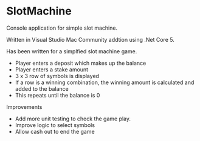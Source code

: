 # SlotMachine
Console application for simple slot machine.

Written in Visual Studio Mac Community addtion using .Net Core 5.

Has been written for a simplfied slot machine game. 
- Player enters a deposit which makes up the balance
- Player enters a stake amount
- 3 x 3 row of symbols is displayed
- If a row is a winning combination, the winning amount is calculated and added to the balance
- This repeats until the balance is 0

Improvements
- Add more unit testing to check the game play. 
- Improve logic to select symbols
- Allow cash out to end the game

